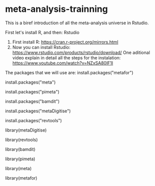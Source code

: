# meta-analysis-trainning
This is a biref introduction of all the meta-analysis universe in Rstudio.

First let's install R, and then: Rstudio 
1)	First install R: https://cran.r-project.org/mirrors.html
2)	Now you can install Rstudio: https://www.rstudio.com/products/rstudio/download/
One aditional video explain in detail all the steps for the instalation: https://www.youtube.com/watch?v=NZxSA80lF1I

The packages that we will use are:
install.packages("metafor")

install.packages("meta")

install.packages("pimeta")

install.packages("bamdit")

install.packages("metaDigitise")

install.packages("revtools")

library(metaDigitise)

library(revtools)

library(bamdit)

library(pimeta)

library(meta)

library(metafor)
